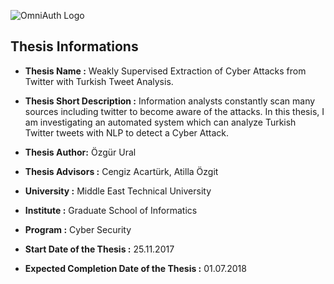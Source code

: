 ![OmniAuth Logo](https://github.com/ozzgural/MSThesis/blob/master/images/thesis.png)

## Thesis Informations
* **Thesis Name :** Weakly Supervised Extraction of Cyber Attacks from Twitter with Turkish Tweet Analysis.
* **Thesis Short Description :** Information analysts constantly scan many sources including twitter to become aware of the attacks. In this thesis, I am investigating an automated system which can analyze Turkish Twitter tweets with NLP to detect a Cyber Attack.  

* **Thesis Author:** Özgür Ural
* **Thesis Advisors :** Cengiz Acartürk, Atilla Özgit

* **University :** Middle East Technical University
* **Institute :** Graduate School of Informatics
* **Program :** Cyber Security

* **Start Date of the Thesis :** 25.11.2017	 
*  **Expected Completion Date of the Thesis :** 01.07.2018	 
